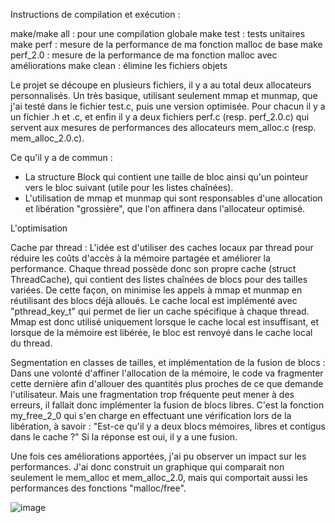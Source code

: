Instructions de compilation et exécution :

  make/make all : pour une compilation globale
  make test : tests unitaires
  make perf : mesure de la performance de ma fonction malloc de base
  make perf_2.0 : mesure de la performance de ma fonction malloc avec améliorations
  make clean : élimine les fichiers objets

Le projet se découpe en plusieurs fichiers, il y a au total deux allocateurs personnalisés. Un très basique, utilisant seulement mmap et munmap, que j'ai testé dans le fichier test.c, puis une version optimisée.
Pour chacun il y a un fichier .h et .c, et enfin il y a deux fichiers perf.c (resp. perf_2.0.c) qui servent aux mesures de performances des allocateurs mem_alloc.c (resp. mem_alloc_2.0.c).

Ce qu'il y a de commun :

  - La structure Block qui contient une taille de bloc ainsi qu'un pointeur vers le bloc suivant (utile pour les listes chaînées).
  - L'utilisation de mmap et munmap qui sont responsables d'une allocation et libération "grossière", que l'on affinera dans l'allocateur optimisé.

L'optimisation

  Cache par thread : L'idée est d'utiliser des caches locaux par thread pour réduire les coûts d'accès à la mémoire partagée et améliorer la performance. Chaque thread possède donc son propre cache (struct ThreadCache), 
qui contient des listes chaînées de blocs pour des tailles variées. De cette façon, on minimise les appels à mmap et munmap en réutilisant des blocs déjà alloués. Le cache local est implémenté avec "pthread_key_t" 
qui permet de lier un cache spécifique à chaque thread. 
Mmap est donc utilisé uniquement lorsque le cache local est insuffisant, et lorsque de la mémoire est libérée, le bloc est renvoyé dans le cache local du thread.

  Segmentation en classes de tailles, et implémentation de la fusion de blocs : Dans une volonté d'affiner l'allocation de la mémoire, le code va fragmenter cette dernière afin d'allouer des quantités plus proches
de ce que demande l'utilisateur. Mais une fragmentation trop fréquente peut mener à des erreurs, il fallait donc implémenter la fusion de blocs libres. C'est la fonction my_free_2_0 qui s'en charge en effectuant une
vérification lors de la libération, à savoir : "Est-ce qu'il y a deux blocs mémoires, libres et contigus dans le cache ?" Si la réponse est oui, il y a une fusion.

Une fois ces améliorations apportées, j'ai pu observer un impact sur les performances. J'ai donc construit un graphique qui comparait non seulement le mem_alloc et mem_alloc_2.0, mais qui comportait aussi les
performances des fonctions "malloc/free". 

![image](https://github.com/user-attachments/assets/2e7cfcc2-a238-4ff3-b494-7588a1d62324)
